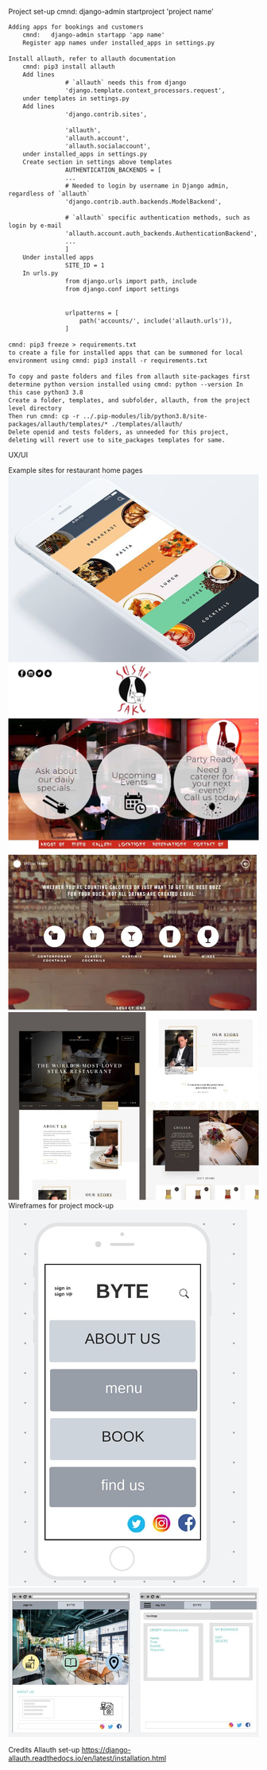 Project set-up
     cmnd:  django-admin startproject 'project name'

    Adding apps for bookings and customers
        cmnd:   django-admin startapp 'app name'
        Register app names under installed_apps in settings.py

    Install allauth, refer to allauth documentation
        cmnd: pip3 install allauth
        Add lines 
                    # `allauth` needs this from django
                    'django.template.context_processors.request',
        under templates in settings.py
        Add lines
                    'django.contrib.sites',

                    'allauth',
                    'allauth.account',
                    'allauth.socialaccount',
        under installed_apps in settings.py
        Create section in settings above templates
                    AUTHENTICATION_BACKENDS = [
                    ...
                    # Needed to login by username in Django admin, regardless of `allauth`
                    'django.contrib.auth.backends.ModelBackend',

                    # `allauth` specific authentication methods, such as login by e-mail
                    'allauth.account.auth_backends.AuthenticationBackend',
                    ...
                    ]
        Under installed apps
                    SITE_ID = 1
        In urls.py
                    from django.urls import path, include
                    from django.conf import settings


                    urlpatterns = [
                        path('accounts/', include('allauth.urls')),
                    ]

    cmnd: pip3 freeze > requirements.txt 
    to create a file for installed apps that can be summoned for local environment using cmnd: pip3 install -r requirements.txt

    To copy and paste folders and files from allauth site-packages first determine python version installed using cmnd: python --version In this case python3 3.8
    Create a folder, templates, and subfolder, allauth, from the project level directory
    Then run cmnd: cp -r ../.pip-modules/lib/python3.8/site-packages/allauth/templates/* ./templates/allauth/
    Delete openid and tests folders, as unneeded for this project, deleting will revert use to site_packages templates for same.

UX/UI

Example sites for restaurant home pages
![example-site-mobile](static/images/model-site-mobile-min.jpg)
![example-site-midscreen-1](static/images/model-site-midscreen-min.jpg)
![example-site-midscreen-2](static/images/model-site-midscreen2-min.jpg)
![example-site-desktop](static/images/model-site-desktop-min.jpg)
Wireframes for project mock-up
![wireframe-mobile](static/images/mobile-wireframe-min.jpg)
![wireframe-desktop](static/images/desktop-wireframe-min.jpg)

Credits
Allauth set-up
https://django-allauth.readthedocs.io/en/latest/installation.html